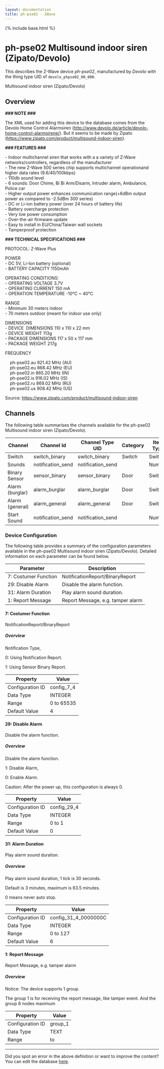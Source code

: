 ```yaml
---
layout: documentation
title: ph-pse02 - ZWave
---
```


{% include base.html %}

# ph-pse02 Multisound indoor siren (Zipato/Devolo)

This describes the Z-Wave device *ph-pse02*, manufactured by *Devolo* with the thing type UID of ```devolo_phpse02_00_000```. 

Multisound indoor siren (Zipato/Devolo)  


## Overview 

**\#\#\# NOTE \#\#\#**

The XML used for adding this device to the database comes from the Devolo Home Control Alarmsiren (http://www.devolo.de/article/devolo-home-control-alarmsirene/). But it seems to be made by Zipato (https://www.zipato.com/product/multisound-indoor-siren).  
  
**\#\#\# FEATURES \#\#\#**  
  
\- Indoor multichannel siren that works with a a variety of Z-Wave networks/controllers, regardless of the manufacturer  
\- The new Z-Wave 500 series chip supports multichannel operationand higher data rates (9.6/40/100kbps)  
\- 110db sound level  
\- 6 sounds: Door Chime, Bi Bi Arm/Disarm, Intruder alarm, Ambulance, Police car  
\- Higher output power enhances communication range(+6dBm output power as compared to -2.5dBm 300 series)  
\- DC or Li-ion battery power (over 24 hours of battery life)  
\- Battery overcharge protection  
\- Very low power consumption  
\- Over-the-air firmware update  
\- Easy to install in EU/China/Taiwan wall sockets  
\- Tamperproof protection  
  
  
**\#\#\# TECHNICAL SPECIFICATIONS \#\#\#**  
  
PROTOCOL: Z-Wave Plus  
  
POWER  
\- DC 5V, Li-Ion battery (optional)  
\- BATTERY CAPACITY 1150mAh  
  
OPERATING CONDITIONS:  
\- OPERATING VOLTAGE 3.7V  
\- OPERATING CURRENT 150 mA  
\- OPERATION TEMPERATURE -10°C ~ 40°C  
  
RANGE  
\- Minimum 30 meters indoor  
\- 70 meters outdoor (meant for indoor use only)  
  
DIMENSIONS  
\- DEVICE  DIMENSIONS 110 x 110 x 22 mm  
\- DEVICE WEIGHT 113g  
\- PACKAGE DIMENSIONS 117 x 50 x 117 mm  
\- PACKAGE WEIGHT 217g  
  
FREQUENCY  
  
    ph-pse02.au 921.42 MHz (AU)  
    ph-pse02.eu 868.42 MHz (EU)  
    ph-pse02.in 865.20 MHz (IN)  
    ph-pse02.is 916.02 MHz (IS)  
    ph-pse02.ru 869.02 MHz (RU)  
    ph-pse02.us 908.42 MHz (US)  
  
Source: https://www.zipato.com/product/multisound-indoor-siren


## Channels
The following table summarises the channels available for the ph-pse02 Multisound indoor siren (Zipato/Devolo).

| Channel | Channel Id | Channel Type UID | Category | Item Type |
|---------|------------|------------------|----------|-----------|
| Switch | switch_binary | switch_binary | Switch | Switch |
| Sounds | notification_send | notification_send |  | Number |
| Binary Sensor | sensor_binary | sensor_binary | Door | Switch |
| Alarm (burglar) | alarm_burglar | alarm_burglar | Door | Switch |
| Alarm (general) | alarm_general | alarm_general | Door | Switch |
| Start Sound | notification_send | notification_send |  | Number |


### Device Configuration
The following table provides a summary of the configuration parameters available in the ph-pse02 Multisound indoor siren (Zipato/Devolo).
Detailed information on each parameter can be found below.

| Parameter   | Description |
|-------------|-------------|
| 7: Costumer Function | NotificationReport/BinaryReport |
| 29: Disable Alarm | Disable the alarm function. |
| 31: Alarm Duration | Play alarm sound duration. |
| 1: Report Message | Report Message, e.g. tamper alarm |


#### 7: Costumer Function

NotificationReport/BinaryReport  


##### Overview 

Notification Type,

0: Using Notification Report.

1: Using Sensor Binary Report.


| Property         | Value    |
|------------------|----------|
| Configuration ID | config_7_4 |
| Data Type        | INTEGER |
| Range | 0 to 65535 |
| Default Value | 4 |


#### 29: Disable Alarm

Disable the alarm function.  


##### Overview 

Disable the alarm function.

1: Disable Alarm,

0: Enable Alarm.

Caution: After the power up, this configuration is always 0.


| Property         | Value    |
|------------------|----------|
| Configuration ID | config_29_4 |
| Data Type        | INTEGER |
| Range | 0 to 1 |
| Default Value | 0 |


#### 31: Alarm Duration

Play alarm sound duration.  


##### Overview 

Play alarm sound duration, 1 tick is 30 seconds.

Default is 3 minutes, maximum is 63.5 minutes.

0 means never auto stop.


| Property         | Value    |
|------------------|----------|
| Configuration ID | config_31_4_0000000C |
| Data Type        | INTEGER |
| Range | 0 to 127 |
| Default Value | 6 |


#### 1: Report Message

Report Message, e.g. tamper alarm  


##### Overview 

Notice: The device supports 1 group.

The group 1 is for receiving the report message, like tamper event. And the group 8 nodes maximum


| Property         | Value    |
|------------------|----------|
| Configuration ID | group_1 |
| Data Type        | TEXT |
| Range |  to  |


---

Did you spot an error in the above definition or want to improve the content?
You can edit the database [here](http://www.cd-jackson.com/index.php/zwave/zwave-device-database/zwave-device-list/devicesummary/453).
